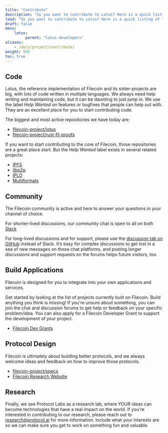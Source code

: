 ```yaml
---
title: "Contribute"
description: "So you want to contribute to Lotus? Here is a quick listing of things we need help with and how you can get started. Even if what you want to do is not listed here, we probably accept contributions for it! If you're unsure, please open a issue."
lead: "So you want to contribute to Lotus? Here is a quick listing of things we need help with and how you can get started. Even if what you want to do is not listed here, we probably accept contributions for it! If you're unsure, please open a issue."
draft: false
menu:
    lotus:
         parent: "lotus-developers"
aliases:
    - /docs/project/contribute/
weight: 505
toc: true
---
```


## Code

Lotus, the reference implementation of Filecoin and its sister-projects are big, with lots of code written in multiple languages. We always need help writing and maintaining code, but it can be daunting to just jump in. We use the label _Help Wanted_ on features or bugfixes that people can help out with. They are an excellent place for you to start contributing code.

The biggest and most active repositories we have today are:

- [filecoin-project/lotus](https://github.com/filecoin-project/lotus)
- [filecoin-project/rust-fil-proofs](https://github.com/filecoin-project/rust-fil-proofs)

If you want to start contributing to the core of Filecoin, those repositories are a great place start. But the _Help Wanted_ label exists in several related projects:

- [IPFS](https://github.com/ipfs)
- [libp2p](https://github.com/libp2p)
- [IPLD](https://github.com/libp2p)
- [Multiformats](https://github.com/multiformats)

## Community

The Filecoin community is active and here to answer your questions in your channel of choice.

For shorter-lived discussions, our community chat is open to all on both [Slack](https://filecoin.io/slack/)

For long-lived discussions and for support, please use the [discussion tab on GitHub](https://github.com/filecoin-project/lotus/discussions) instead of Slack. It’s easy for complex discussions to get lost in a sea of new messages on those chat platforms, and posting longer discussions and support requests on the forums helps future visitors, too.

## Build Applications

Filecoin is designed for you to integrate into your own applications and services.

Get started by looking at the list of projects currently built on Filecoin. Build anything you think is missing! If you're unsure about something, you can join the chat and discussion forums to get help or feedback on your specific problem/idea. You can also apply for a Filecoin Developer Grant to support the development of your project.

- [Filecoin Dev Grants](https://filecoin.io/grants/)

## Protocol Design

Filecoin is ultimately about building better protocols, and we always welcome ideas and feedback on how to improve those protocols.

- [filecoin-project/specs](https://github.com/filecoin-project/specs)
- [Filecoin Research Website](https://research.filecoin.io/)

## Research

Finally, we see Protocol Labs as a research lab, where YOUR ideas can become technologies that have a real impact on the world. If you're interested in contributing to our research, please reach out to [research@protocol.ai](mailto:research@protocol.ai) for more information. Include what your interests are so we can make sure you get to work on something fun and valuable.
